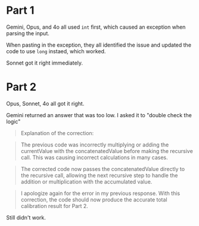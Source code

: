 # Part 1

Gemini, Opus, and 4o all used `int` first, which caused an exception when
parsing the input.

When pasting in the exception, they all identified the issue and updated the
code to use `long` instaed, which worked.

Sonnet got it right immediately.

# Part 2

Opus, Sonnet, 4o all got it right.

Gemini returned an answer that was too low. I asked it to "double check the
logic"

> Explanation of the correction:

> The previous code was incorrectly multiplying or adding the currentValue with
> the concatenatedValue before making the recursive call. This was causing
> incorrect calculations in many cases.

> The corrected code now passes the concatenatedValue directly to the recursive
> call, allowing the next recursive step to handle the addition or
> multiplication with the accumulated value.

> I apologize again for the error in my previous response. With this correction,
> the code should now produce the accurate total calibration result for Part 2.

Still didn't work.
